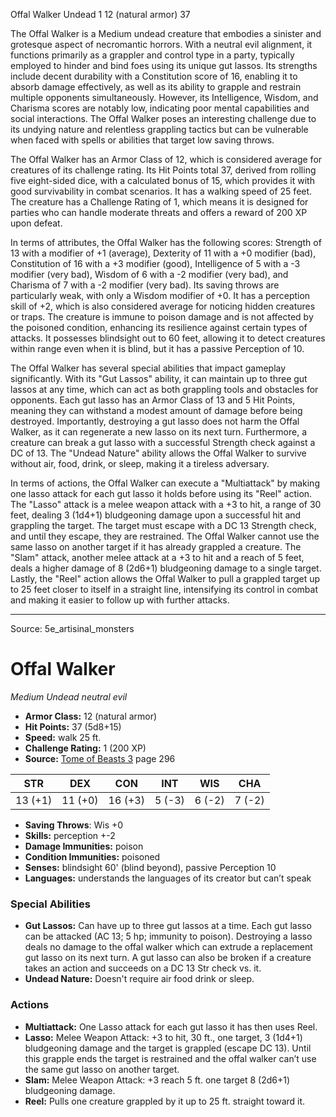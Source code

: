 <MonsterName/>Offal Walker</MonsterName>
<CreatureType/>Undead</CreatureType>
<CR/>1</CR>
<AC/>12 (natural armor)</AC>
<HP/>37</HP>
<summary>The Offal Walker is a Medium undead creature that embodies a sinister and grotesque aspect of necromantic horrors. With a neutral evil alignment, it functions primarily as a grappler and control type in a party, typically employed to hinder and bind foes using its unique gut lassos. Its strengths include decent durability with a Constitution score of 16, enabling it to absorb damage effectively, as well as its ability to grapple and restrain multiple opponents simultaneously. However, its Intelligence, Wisdom, and Charisma scores are notably low, indicating poor mental capabilities and social interactions. The Offal Walker poses an interesting challenge due to its undying nature and relentless grappling tactics but can be vulnerable when faced with spells or abilities that target low saving throws.</summary>

<detail>

The Offal Walker has an Armor Class of 12, which is considered average for creatures of its challenge rating. Its Hit Points total 37, derived from rolling five eight-sided dice, with a calculated bonus of 15, which provides it with good survivability in combat scenarios. It has a walking speed of 25 feet. The creature has a Challenge Rating of 1, which means it is designed for parties who can handle moderate threats and offers a reward of 200 XP upon defeat.

In terms of attributes, the Offal Walker has the following scores: Strength of 13 with a modifier of +1 (average), Dexterity of 11 with a +0 modifier (bad), Constitution of 16 with a +3 modifier (good), Intelligence of 5 with a -3 modifier (very bad), Wisdom of 6 with a -2 modifier (very bad), and Charisma of 7 with a -2 modifier (very bad). Its saving throws are particularly weak, with only a Wisdom modifier of +0. It has a perception skill of +2, which is also considered average for noticing hidden creatures or traps. The creature is immune to poison damage and is not affected by the poisoned condition, enhancing its resilience against certain types of attacks. It possesses blindsight out to 60 feet, allowing it to detect creatures within range even when it is blind, but it has a passive Perception of 10.

The Offal Walker has several special abilities that impact gameplay significantly. With its "Gut Lassos" ability, it can maintain up to three gut lassos at any time, which can act as both grappling tools and obstacles for opponents. Each gut lasso has an Armor Class of 13 and 5 Hit Points, meaning they can withstand a modest amount of damage before being destroyed. Importantly, destroying a gut lasso does not harm the Offal Walker, as it can regenerate a new lasso on its next turn. Furthermore, a creature can break a gut lasso with a successful Strength check against a DC of 13. The "Undead Nature" ability allows the Offal Walker to survive without air, food, drink, or sleep, making it a tireless adversary.

In terms of actions, the Offal Walker can execute a "Multiattack" by making one lasso attack for each gut lasso it holds before using its "Reel" action. The "Lasso" attack is a melee weapon attack with a +3 to hit, a range of 30 feet, dealing 3 (1d4+1) bludgeoning damage upon a successful hit and grappling the target. The target must escape with a DC 13 Strength check, and until they escape, they are restrained. The Offal Walker cannot use the same lasso on another target if it has already grappled a creature. The "Slam" attack, another melee attack at a +3 to hit and a reach of 5 feet, deals a higher damage of 8 (2d6+1) bludgeoning damage to a single target. Lastly, the "Reel" action allows the Offal Walker to pull a grappled target up to 25 feet closer to itself in a straight line, intensifying its control in combat and making it easier to follow up with further attacks.</detail>



---

Source: 5e_artisinal_monsters

# Offal Walker

*Medium* *Undead* *neutral evil*

- **Armor Class:** 12 (natural armor)
- **Hit Points:** 37 (5d8+15)
- **Speed:** walk 25 ft.
- **Challenge Rating:** 1 (200 XP)
- **Source:** [Tome of Beasts 3](https://koboldpress.com/kpstore/product/tome-of-beasts-3-for-5th-edition/) page 296

| STR | DEX | CON | INT | WIS | CHA |
| --- | --- | --- | --- | --- | --- |
| 13 (+1) | 11 (+0) | 16 (+3) | 5 (-3) | 6 (-2) | 7 (-2) |

- **Saving Throws**: Wis +0
- **Skills:** perception +-2
- **Damage Immunities:** poison
- **Condition Immunities:** poisoned
- **Senses:** blindsight 60' (blind beyond), passive Perception 10
- **Languages:** understands the languages of its creator but can’t speak

### Special Abilities

- **Gut Lassos:** Can have up to three gut lassos at a time. Each gut lasso can be attacked (AC 13; 5 hp; immunity to poison). Destroying a lasso deals no damage to the offal walker which can extrude a replacement gut lasso on its next turn. A gut lasso can also be broken if a creature takes an action and succeeds on a DC 13 Str check vs. it.
- **Undead Nature:** Doesn't require air food drink or sleep.

### Actions

- **Multiattack:** One Lasso attack for each gut lasso it has then uses Reel.
- **Lasso:** Melee Weapon Attack: +3 to hit, 30 ft., one target, 3 (1d4+1) bludgeoning damage and the target is grappled (escape DC 13). Until this grapple ends the target is restrained and the offal walker can’t use the same gut lasso on another target.
- **Slam:** Melee Weapon Attack: +3 reach 5 ft. one target 8 (2d6+1) bludgeoning damage.
- **Reel:** Pulls one creature grappled by it up to 25 ft. straight toward it.




